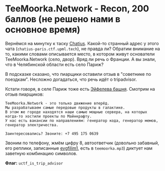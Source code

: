 # TeeMoorka.Network - Recon, 200 баллов (не решено нами в основное время)
Вернёмся на минутку к таску [Chatius](https://github.com/weneedmoreflags/upmlctf-2018/tree/master/Chatius). Какой-то странный адрес у этого чата (`chatius-paris.ctf.upml.tech`), не правда ли? Обратим внимание на то, какими словами описывается место, в котором живут основатели TeeMoorka.Network (село, двор). Вряд ли речь о Франции. А вы знали, что в Челябинской области есть село Париж?

В подсказке сказано, что пиарщики оставили отзыв в "советнике по поездкам". Несложно догадаться, что речь идёт о tripadvisor.

Кстати говоря, в селе Париж тоже есть [Эйфелева башня](https://www.tripadvisor.ru/Attraction_Review-g8524271-d8520245-Reviews-Eiffel_Tower-Parizh_Chelyabinsk_Oblast_Urals_District.html). Смотрим на отзыв пиарщиков:
```
TeeMoorka.Network - это только движение вперёд.
Мы разрабатываем самые передовые продукты в галактике.
В этом же городе находятся наши самые мощные сервера, на которых когда-то хостили проекты по Майнкрафту.
У нас есть вакансии по направлениям: генератор кода, генератор мемов, генератор электричества.

Заинтересовались? Звоните: +7 495 175 0639
```

Звоним по телефону, жмём цифру 8, автоответчик (довольно забавный, его реплики, записанные [evgfilim1](https://github.com/evgfilim1), есть в `teemoorka.mp3`) диктует нам заветную комбинацию символов.

**Флаг:** `uctf_is_trip_advisor`
